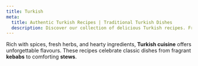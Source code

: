 ```yaml
---
title: Turkish
meta:
  title: Authentic Turkish Recipes | Traditional Turkish Dishes
  description: Discover our collection of delicious Turkish recipes. From kebabs and köfte to baklava and börek - explore the rich flavours and traditions of Turkish cuisine.
---
```


Rich with spices, fresh herbs, and hearty ingredients, **Turkish cuisine** offers unforgettable flavours. These recipes celebrate classic dishes from fragrant **kebabs** to comforting **stews**.
